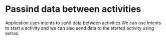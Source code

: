 # Passind data between activities
Application uses intents to send data between activities
We can use intents to start a activity and we can also send data to the started activity using extras.

